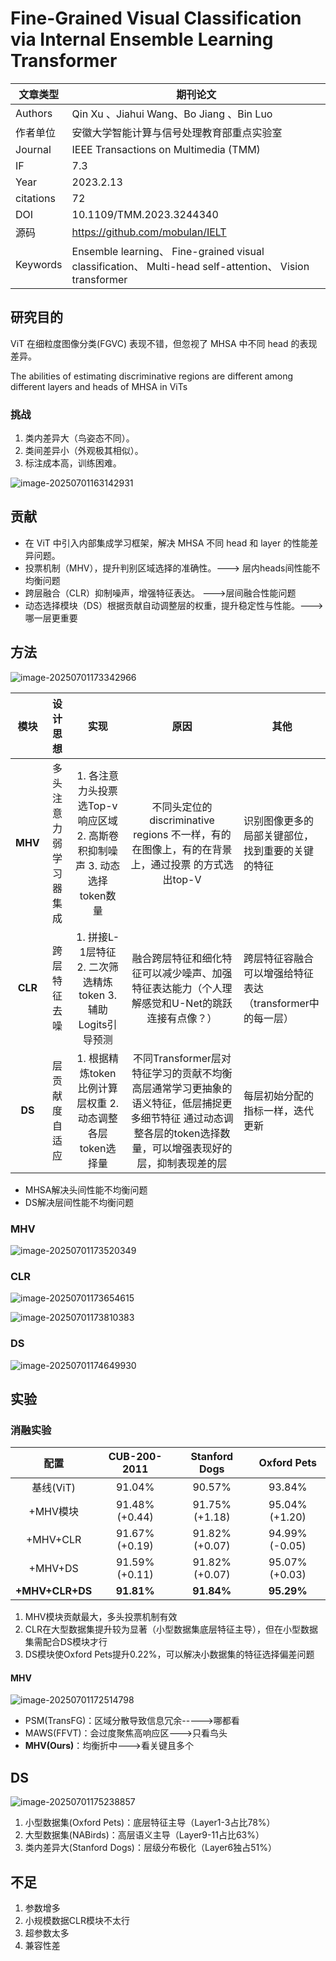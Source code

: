 # Fine-Grained Visual Classification via Internal  Ensemble Learning Transformer

| 文章类型  | 期刊论文                                                     |
| --------- | ------------------------------------------------------------ |
| Authors   | Qin Xu 、Jiahui Wang、Bo Jiang 、Bin Luo                     |
| 作者单位  | 安徽大学智能计算与信号处理教育部重点实验室                   |
| Journal   | IEEE Transactions on Multimedia (TMM)                        |
| IF        | 7.3                                                          |
| Year      | 2023.2.13                                                    |
| citations | 72                                                           |
| DOI       | 10.1109/TMM.2023.3244340                                     |
| 源码      | <https://github.com/mobulan/IELT>                              |
| Keywords  | Ensemble learning、 Fine-grained visual classification、 Multi-head self-attention、 Vision transformer |

## 研究目的

ViT 在细粒度图像分类(FGVC) 表现不错，但忽视了 MHSA 中不同 head 的表现差异。

The abilities of estimating discriminative regions are different among different layers and heads of MHSA in ViTs

### 挑战

1. 类内差异大（鸟姿态不同）。
2. 类间差异小（外观极其相似）。
3. 标注成本高，训练困难。

![image-20250701163142931](./assets/image-20250701163142931.png)

## **贡献**

- 在 ViT 中引入内部集成学习框架，解决 MHSA 不同 head 和 layer 的性能差异问题。
- 投票机制（MHV），提升判别区域选择的准确性。---> 层内heads间性能不均衡问题
- 跨层融合（CLR）抑制噪声，增强特征表达。 --->层间融合性能问题
- 动态选择模块（DS）根据贡献自动调整层的权重，提升稳定性与性能。--->哪一层更重要

## 方法

![image-20250701173342966](./assets/image-20250701173342966.png)

|  模块   |        设计思想        |                             实现                             |                             原因                             | 其他                                                      |
| :-----: | :--------------------: | :----------------------------------------------------------: | :----------------------------------------------------------: | --------------------------------------------------------- |
| **MHV** | 多头注意力弱学习器集成 | 1. 各注意力头投票选Top-v响应区域 2. 高斯卷积抑制噪声 3. 动态选择token数量 | 不同头定位的discriminative regions 不一样，有的在图像上，有的在背景上，通过投票 的方式选出top-V | 识别图像更多的局部关键部位，找到重要的关键的特征          |
| **CLR** |      跨层特征去噪      | 1. 拼接L-1层特征 2. 二次筛选精炼token 3. 辅助Logits引导预测  | 融合跨层特征和细化特征可以减少噪声、加强特征表达能力（个人理解感觉和U-Net的跳跃连接有点像？） | 跨层特征容融合可以增强给特征表达（transformer中的每一层） |
| **DS**  |     层贡献度自适应     |  1. 根据精炼token比例计算层权重 2. 动态调整各层token选择量   | 不同Transformer层对特征学习的贡献不均衡 高层通常学习更抽象的语义特征，低层捕捉更多细节特征 通过动态调整各层的token选择数量，可以增强表现好的层，抑制表现差的层 | 每层初始分配的指标一样，迭代更新                          |

- MHSA解决头间性能不均衡问题
- DS解决层间性能不均衡问题

### MHV

![image-20250701173520349](./assets/image-20250701173520349.png)

### CLR

![image-20250701173654615](./assets/image-20250701173654615.png)

![image-20250701173810383](./assets/image-20250701173810383.png)

### DS

![image-20250701174649930](./assets/image-20250701174649930.png)

## 实验

### 消融实验

|      配置       |  CUB-200-2011  | Stanford Dogs  |  Oxford Pets   |
| :-------------: | :------------: | :------------: | :------------: |
|    基线(ViT)    |     91.04%     |     90.57%     |     93.84%     |
|    +MHV模块     | 91.48% (+0.44) | 91.75% (+1.18) | 95.04% (+1.20) |
|    +MHV+CLR     | 91.67% (+0.19) | 91.82% (+0.07) | 94.99% (-0.05) |
|     +MHV+DS     | 91.59% (+0.11) | 91.82% (+0.07) | 95.07% (+0.03) |
| **+MHV+CLR+DS** |   **91.81%**   |   **91.84%**   |   **95.29%**   |

1. MHV模块贡献最大，多头投票机制有效
2. CLR在大型数据集提升较为显著（小型数据集底层特征主导），但在小型数据集需配合DS模块才行
3. DS模块使Oxford Pets提升0.22%，可以解决小数据集的特征选择偏差问题

#### MHV

![image-20250701172514798](./assets/image-20250701172514798.png)

- PSM(TransFG)：区域分散导致信息冗余----->哪都看
- MAWS(FFVT)：会过度聚焦高响应区--->只看鸟头
- **MHV(Ours)**：均衡折中--->看关键且多个

## DS

![image-20250701175238857](./assets/image-20250701175238857.png)

1. 小型数据集(Oxford Pets)：底层特征主导（Layer1-3占比78%）
2. 大型数据集(NABirds)：高层语义主导（Layer9-11占比63%）
3. 类内差异大(Stanford Dogs)：层级分布极化（Layer6独占51%）

## 不足

1. 参数增多
2. 小规模数据CLR模块不太行
3. 超参数太多
4. 兼容性差
